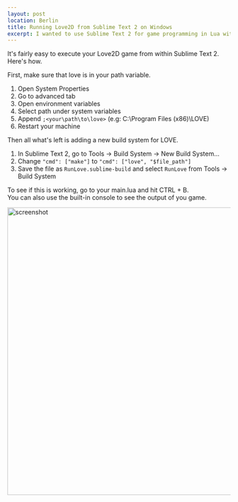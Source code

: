 ```yaml
---
layout: post
location: Berlin
title: Running Love2D from Sublime Text 2 on Windows
excerpt: I wanted to use Sublime Text 2 for game programming in Lua with Love2D. It turns out that it's pretty easy to setup a custom build system for ST2.
---
```

It's fairly easy to execute your Love2D game from within Sublime Text 2. Here's how.

First, make sure that love is in your path variable.

  1. Open System Properties
  2. Go to advanced tab
  3. Open environment variables
  4. Select path under system variables
  5. Append `;<your\path\to\love>` (e.g: C:\Program Files (x86)\LOVE)
  6. Restart your machine

Then all what's left is adding a new build system for LOVE.

  1. In Sublime Text 2, go to Tools -> Build System -> New Build System...
  2. Change `"cmd": ["make"]` to `"cmd": ["love", "$file_path"]`
  3. Save the file as `RunLove.sublime-build` and select `RunLove` from Tools -> Build System

To see if this is working, go to your main.lua and hit CTRL + B.  
You can also use the built-in console to see the output of you game.

<a href="http://i.imgur.com/nSKvX.jpg"><img class="screenshot" src="http://i.imgur.com/nSKvXh.jpg" alt="screenshot" width="650" /></a>